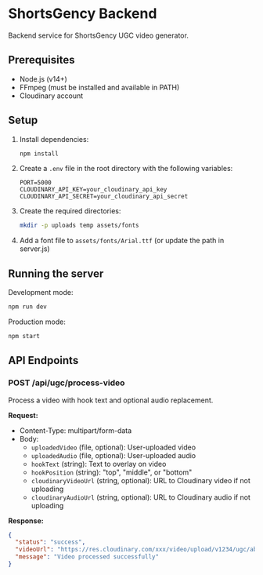 # ShortsGency Backend

Backend service for ShortsGency UGC video generator.

## Prerequisites

- Node.js (v14+)
- FFmpeg (must be installed and available in PATH)
- Cloudinary account

## Setup

1. Install dependencies:
   ```bash
   npm install
   ```

2. Create a `.env` file in the root directory with the following variables:
   ```
   PORT=5000
   CLOUDINARY_API_KEY=your_cloudinary_api_key
   CLOUDINARY_API_SECRET=your_cloudinary_api_secret
   ```

3. Create the required directories:
   ```bash
   mkdir -p uploads temp assets/fonts
   ```

4. Add a font file to `assets/fonts/Arial.ttf` (or update the path in server.js)

## Running the server

Development mode:
```bash
npm run dev
```

Production mode:
```bash
npm start
```

## API Endpoints

### POST /api/ugc/process-video

Process a video with hook text and optional audio replacement.

**Request:**
- Content-Type: multipart/form-data
- Body:
  - `uploadedVideo` (file, optional): User-uploaded video
  - `uploadedAudio` (file, optional): User-uploaded audio
  - `hookText` (string): Text to overlay on video
  - `hookPosition` (string): "top", "middle", or "bottom"
  - `cloudinaryVideoUrl` (string, optional): URL to Cloudinary video if not uploading
  - `cloudinaryAudioUrl` (string, optional): URL to Cloudinary audio if not uploading

**Response:**
```json
{
  "status": "success",
  "videoUrl": "https://res.cloudinary.com/xxx/video/upload/v1234/ugc/abc123.mp4",
  "message": "Video processed successfully"
}
``` 
